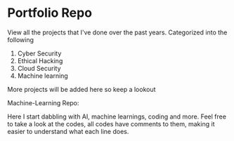 # Portfolio Repo
View all the projects that I've done over the past years.
Categorized into the following
1. Cyber Security
2. Ethical Hacking
3. Cloud Security
4. Machine learning

More projects will be added here so keep a lookout

Machine-Learning Repo:

Here I start dabbling with AI, machine learnings, coding and more. Feel free to take a look at the codes, all codes have comments to them, making it easier to understand what each line does.
